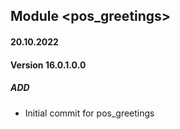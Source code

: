 ## Module <pos_greetings>

#### 20.10.2022
#### Version 16.0.1.0.0
##### ADD
- Initial commit for pos_greetings
